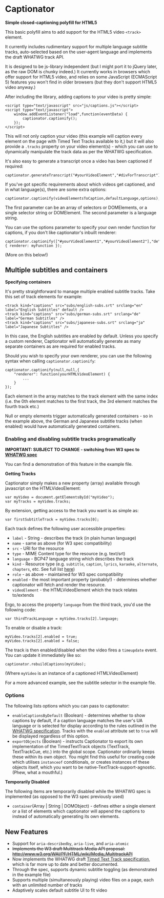 Captionator
===========

**Simple closed-captioning polyfill for HTML5**

This basic polyfill aims to add support for the HTML5 video `<track>` element.

It currently includes rudimentary support for multiple language subtitle tracks,
auto-selected based on the user-agent language and implements the draft WHATWG
track API.

It is designed to be js-library independent (but I might port it to jQuery later,
as the raw DOM is chunky indeed.) It currently works in browsers which offer support
for HTML5 video, and relies on some JavaScript (ECMAScript 5) features you won't
find in older browsers (but they don't support HTML5 video anyway.)
  
After including the library, adding captions to your video is pretty simple:

	<script type="text/javascript" src="js/captions.js"></script>
	<script type="text/javascript">
		window.addEventListener("load",function(eventData) {
			captionator.captionify();
		});
	</script>

This will not only caption your video (this example will caption every element on 
the page with Timed Text Tracks available to it,) but it will also provide a `.tracks`
property on your video element(s) - which you can use to dynamically manipulate the track
data as per the WHATWG specification.

It's also easy to generate a transcript once a video has been captioned if required:

	captionator.generateTranscript("#yourVideoElement","#divForTranscript");

If you've got specific requirements about which videos get captioned, and in what
language(s), there are some extra options:

	captionator.captionify(videoElementsToCaption,defaultLanguage,options);

The first parameter can be an array of selectors or DOMElements, or a single selector
string or DOMElement. The second parameter is a language string.

You can use the options parameter to specify your own render function for captions, if you
don't like captionator's inbuilt renderer:

	captionator.captionify(["#yourVideoElement1","#yourVideoElement2"],"de",{ renderer: myFunction });
	
(More on this below!)

Multiple subtitles and containers
---------------------------------

**Specifying containers**

It's pretty straightforward to manage multiple enabled subtitle tracks. Take this set of track elements
for example:

	<track kind="captions" src="subs/english-subs.srt" srclang="en" label="English Subtitles" default />
	<track kind="captions" src="subs/german-subs.srt" srclang="de" label="German Subtitles" />
	<track kind="captions" src="subs/japanese-subs.srt" srclang="ja" label="Japanese Subtitles" />

In this case, the English subtitles are enabled by default. Unless you specify a custom renderer,
Captionator will automatically generate as many separate containers as are required for enabled tracks.

Should you wish to specify your own renderer, you can use the following syntax when calling `captionator.captionify`:

	captionator.captionify(null,null,{
		"renderer": function(yourHTMLVideoElement) {
			...
		}
	});

Each element in the array matches to the track element with the same index (i.e. the 0th element matches to the first track,
the 3rd element matches the fourth track etc.)

Null or empty elements trigger automatically generated containers - so in the example above, the German and Japanese subtitle
tracks (when enabled) would have automatically generated containers.

### Enabling and disabling subtitle tracks programatically ###

**IMPORTANT: SUBJECT TO CHANGE - switching from W3 spec to [WHATWG spec](http://www.whatwg.org/specs/web-apps/current-work/multipage/video.html#timed-text-tracks)**

You can find a demonstration of this feature in the example file.

**Getting Tracks**

Captionator simply makes a new property (array) available through javascript on the HTMLVideoElement:

	var myVideo = document.getElementsById("myVideo");
	var myTracks = myVideo.tracks;
	
By extension, getting access to the track you want is as simple as:

	var firstSubtitleTrack = myVideo.tracks[0];
	
Each track defines the following user accessible properties:

* `label` - String - describes the track (in plain human language)
* `name` - same as above (for W3 spec compatibility)
* `src` - URI for the resource
* `type` - MIME Content type for the resource (e.g. text/srt)
* `language` - BCP47 language string which describes the track
* `kind` - Resource type (e.g. `subtitle`, `caption`, `lyrics`, `karaoke`, `alternate`, `chapters`, etc. See full list [here](http://www.w3.org/WAI/PF/HTML/wiki/Media_Multiple_Text_Tracks_API#Available_Roles))
* `role` - as above - maintained for W3 spec compatibility
* `enabled` - the most important property (probably!) - determines whether captionator will fetch and render the resource.
* `videoElement` - the HTMLVideoElement which the track relates to/extends

Ergo, to access the property `language` from the third track, you'd use the following code:

	var thirdTrackLanguage = myVideo.tracks[2].language;
	
To enable or disable a track:

	myVideo.tracks[2].enabled = true;
	myVideo.tracks[2].enabled = false;

The track is then enabled/disabled when the video fires a `timeupdate` event. You can update it immediately like so:

	captionator.rebuildCaptions(myVideo);

(Where `myVideo` is an instance of a captioned HTMLVideoElement)

For a more advanced example, see the subtitle selector in the example file.

### Options ###

The following lists options which you can pass to captionator:

* `enableCaptionsByDefault` (Boolean) - determines whether to show captions by default, if a caption language matches the user's UA language or is selected for display according to the rules outlined in the [WHATWG specification](http://www.whatwg.org/specs/web-apps/current-work/multipage/video.html). Tracks with the `enabled` attribute set to `true` will be displayed regardless of this option.
* `exportObjects` (Boolean) - instructs Captionator to export its own implementation of the TimedTextTrack objects (TextTrack, TextTrackCue, etc.) into the global scope. Captionator ordinarily keeps these within its own object. You might find this useful for creating code which utilises `instanceof` conditionals, or creates instances of these objects itself, which you want to be native-TextTrack-support-agnostic. (Phew, what a mouthful.)

**Temporarily Disabled**

The following items are temporarily disabled while the WHATWG spec is implemented (as opposed to the W3 spec previously used)

* `container`(Array | String | DOMObject) - defines either a single element or a list of elements which captionator will append the captions to instead of automatically generating its own elements.


New Features
---------------

* Support for `aria-describedby`, `aria-live`, and `aria-atomic`
* <s>Implements the W3 draft Multitrack Media API proposal: http://www.w3.org/WAI/PF/HTML/wiki/Media_MultitrackAPI</s>
* Now implements the WHATWG draft [Timed Text Track specification](http://www.whatwg.org/specs/web-apps/current-work/multipage/video.html), which is far more up to date and better documented.
* Through the spec, supports dynamic subtitle toggling (as demonstrated in the example file)
* Supports multiple (simultaneously playing) video files on a page, each with an unlimited number of tracks
* Adaptively scales default subtitle UI to fit video